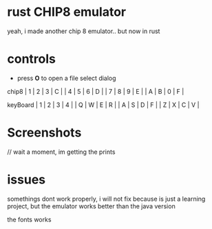 # rust CHIP8 emulator

yeah, i made another chip 8 emulator.. but now in rust

# controls

* press **O** to open a file select dialog

chip8
| 1 | 2 | 3 | C |
| 4 | 5 | 6 | D |
| 7 | 8 | 9 | E |
| A | B | 0 | F |

keyBoard
| 1 | 2 | 3 | 4 |
| Q | W | E | R |
| A | S | D | F |
| Z | X | C | V |

# Screenshots

// wait a moment, im getting the prints

# issues

somethings dont work properly, i will not fix because is just a learning project, but the emulator works better than the java version

the fonts works

